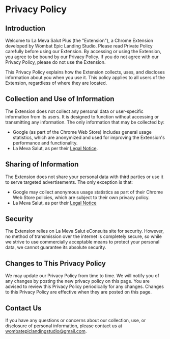 # Privacy Policy

## Introduction

Welcome to La Meva Salut Plus (the "Extension"), a Chrome Extension developed by Wombat Epic Landing Studio. Please read Private Policy carefully before using our Extension. By accessing or using the Extension, you agree to be bound by our Privacy Policy. If you do not agree with our Privacy Policy, please do not use the Extension.

This Privacy Policy explains how the Extension collects, uses, and discloses information about you when you use it. This policy applies to all users of the Extension, regardless of where they are located.

## Collection and Use of Information

The Extension does not collect any personal data or user-specific information from its users. It is designed to function without accessing or transmitting any information. The only information that may be collected by:
- Google (as part of the Chrome Web Store) includes general usage statistics, which are anonymized and used for improving the Extension's performance and functionality.
- La Meva Salut, as per their [Legal Notice](https://lamevasalut.gencat.cat/es/web/cps/avis-legal).

## Sharing of Information

The Extension does not share your personal data with third parties or use it to serve targeted advertisements. The only exception is that:
- Google may collect anonymous usage statistics as part of their Chrome Web Store policies, which are subject to their own privacy policy.
- La Meva Salut, as per their [Legal Notice](https://lamevasalut.gencat.cat/es/web/cps/avis-legal)

## Security

The Extension relies on La Meva Salut eConsulta site for security. However, no method of transmission over the internet is completely secure, so while we strive to use commercially acceptable means to protect your personal data, we cannot guarantee its absolute security.

## Changes to This Privacy Policy

We may update our Privacy Policy from time to time. We will notify you of any changes by posting the new privacy policy on this page. You are advised to review this Privacy Policy periodically for any changes. Changes to this Privacy Policy are effective when they are posted on this page.

## Contact Us

If you have any questions or concerns about our collection, use, or disclosure of personal information, please contact us at wombatepiclandingstudio@gmail.com.